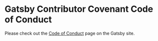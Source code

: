# Gatsby Contributor Covenant Code of Conduct

Please check out the [Code of Conduct](https://gatsbyjs.org/contributing/code-of-conduct) page on the Gatsby site.
